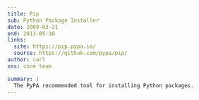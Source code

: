 ```yaml
---
title: Pip
sub: Python Package Installer
date: 2009-03-21
end: 2013-05-30
links:
  site: https://pip.pypa.io/
  source: https://github.com/pypa/pip/
author: carl
oss: core team

summary: |
  The PyPA recommended tool for installing Python packages.
---
```

